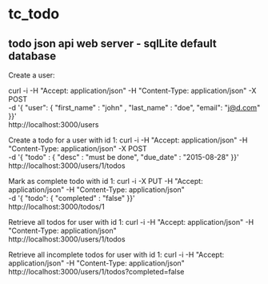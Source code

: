 # tc_todo

## todo json api web server - sqlLite default database

Create a user:

curl -i -H "Accept: application/json" -H "Content-Type: application/json" -X POST \
 -d '{ "user": { "first_name" : "john" , "last_name" : "doe", "email": "j@d.com" }}' \
  http://localhost:3000/users

Create a todo for a user with id 1:
curl -i -H "Accept: application/json" -H "Content-Type: application/json" -X POST \
 -d '{ "todo" : { "desc" : "must be done", "due_date" : "2015-08-28" }}' \
 http://localhost:3000/users/1/todos

Mark as complete todo with id 1:
curl -i -X PUT  -H "Accept: application/json" -H "Content-Type: application/json" \
-d '{ "todo": { "completed" : "false" }}' \
http://localhost:3000/todos/1

Retrieve all todos for user with id 1:
curl -i -H "Accept: application/json" -H "Content-Type: application/json" \
 http://localhost:3000/users/1/todos

Retrieve all incomplete todos for user with id 1:
curl -i -H "Accept: application/json" -H "Content-Type: application/json" \
 http://localhost:3000/users/1/todos?completed=false


